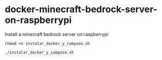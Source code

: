 # docker-minecraft-bedrock-server-on-raspberrypi

Install a minecraft bedrock server on raspberrypi

`chmod +x instalar_docker_y_compose.sh`

`./instalar_docker_y_compose.sh`
